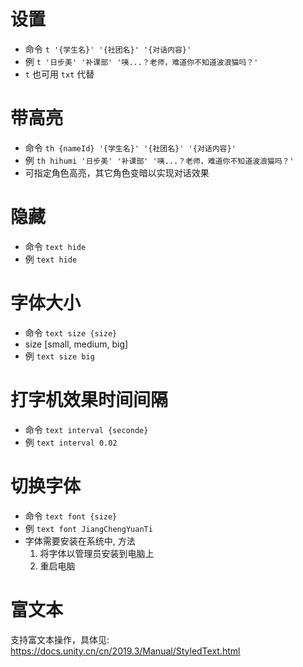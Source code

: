 # 设置

- 命令 `t '{学生名}' '{社团名}' '{对话内容}'`
- 例 `t '日步美' '补课部' '咦...？老师，难道你不知道波浪猫吗？'`
- `t` 也可用 `txt` 代替

# 带高亮

- 命令 `th {nameId} '{学生名}' '{社团名}' '{对话内容}'`
- 例 `th hihumi '日步美' '补课部' '咦...？老师，难道你不知道波浪猫吗？'`
- 可指定角色高亮，其它角色变暗以实现对话效果

# 隐藏

- 命令 `text hide`
- 例 `text hide`

# 字体大小

- 命令 `text size {size}`
- size [small, medium, big]
- 例 `text size big`

# 打字机效果时间间隔

- 命令 `text interval {seconde}`
- 例 `text interval 0.02`

# 切换字体

- 命令 `text font {size}`
- 例 `text font JiangChengYuanTi`
- 字体需要安装在系统中, 方法
  1. 将字体以管理员安装到电脑上
  2. 重启电脑

# 富文本

支持富文本操作，具体见: https://docs.unity.cn/cn/2019.3/Manual/StyledText.html
